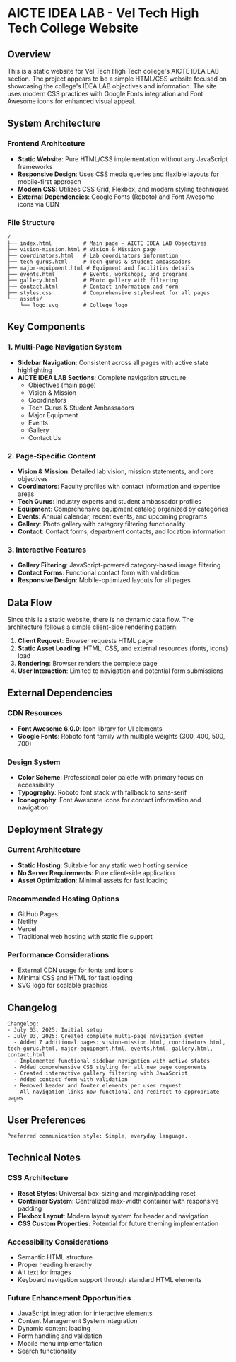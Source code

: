 # AICTE IDEA LAB - Vel Tech High Tech College Website

## Overview

This is a static website for Vel Tech High Tech college's AICTE IDEA LAB section. The project appears to be a simple HTML/CSS website focused on showcasing the college's IDEA LAB objectives and information. The site uses modern CSS practices with Google Fonts integration and Font Awesome icons for enhanced visual appeal.

## System Architecture

### Frontend Architecture
- **Static Website**: Pure HTML/CSS implementation without any JavaScript frameworks
- **Responsive Design**: Uses CSS media queries and flexible layouts for mobile-first approach
- **Modern CSS**: Utilizes CSS Grid, Flexbox, and modern styling techniques
- **External Dependencies**: Google Fonts (Roboto) and Font Awesome icons via CDN

### File Structure
```
/
├── index.html          # Main page - AICTE IDEA LAB Objectives
├── vision-mission.html # Vision & Mission page
├── coordinators.html   # Lab coordinators information
├── tech-gurus.html     # Tech gurus & student ambassadors
├── major-equipment.html # Equipment and facilities details
├── events.html         # Events, workshops, and programs
├── gallery.html        # Photo gallery with filtering
├── contact.html        # Contact information and form
├── styles.css          # Comprehensive stylesheet for all pages
└── assets/
    └── logo.svg        # College logo
```

## Key Components

### 1. Multi-Page Navigation System
- **Sidebar Navigation**: Consistent across all pages with active state highlighting
- **AICTE IDEA LAB Sections**: Complete navigation structure
  - Objectives (main page)
  - Vision & Mission
  - Coordinators
  - Tech Gurus & Student Ambassadors
  - Major Equipment
  - Events
  - Gallery
  - Contact Us

### 2. Page-Specific Content
- **Vision & Mission**: Detailed lab vision, mission statements, and core objectives
- **Coordinators**: Faculty profiles with contact information and expertise areas
- **Tech Gurus**: Industry experts and student ambassador profiles
- **Equipment**: Comprehensive equipment catalog organized by categories
- **Events**: Annual calendar, recent events, and upcoming programs
- **Gallery**: Photo gallery with category filtering functionality
- **Contact**: Contact forms, department contacts, and location information

### 3. Interactive Features
- **Gallery Filtering**: JavaScript-powered category-based image filtering
- **Contact Forms**: Functional contact form with validation
- **Responsive Design**: Mobile-optimized layouts for all pages

## Data Flow

Since this is a static website, there is no dynamic data flow. The architecture follows a simple client-side rendering pattern:

1. **Client Request**: Browser requests HTML page
2. **Static Asset Loading**: HTML, CSS, and external resources (fonts, icons) load
3. **Rendering**: Browser renders the complete page
4. **User Interaction**: Limited to navigation and potential form submissions

## External Dependencies

### CDN Resources
- **Font Awesome 6.0.0**: Icon library for UI elements
- **Google Fonts**: Roboto font family with multiple weights (300, 400, 500, 700)

### Design System
- **Color Scheme**: Professional color palette with primary focus on accessibility
- **Typography**: Roboto font stack with fallback to sans-serif
- **Iconography**: Font Awesome icons for contact information and navigation

## Deployment Strategy

### Current Architecture
- **Static Hosting**: Suitable for any static web hosting service
- **No Server Requirements**: Pure client-side application
- **Asset Optimization**: Minimal assets for fast loading

### Recommended Hosting Options
- GitHub Pages
- Netlify
- Vercel
- Traditional web hosting with static file support

### Performance Considerations
- External CDN usage for fonts and icons
- Minimal CSS and HTML for fast loading
- SVG logo for scalable graphics

## Changelog

```
Changelog:
- July 03, 2025: Initial setup
- July 03, 2025: Created complete multi-page navigation system
  - Added 7 additional pages: vision-mission.html, coordinators.html, tech-gurus.html, major-equipment.html, events.html, gallery.html, contact.html
  - Implemented functional sidebar navigation with active states
  - Added comprehensive CSS styling for all new page components
  - Created interactive gallery filtering with JavaScript
  - Added contact form with validation
  - Removed header and footer elements per user request
  - All navigation links now functional and redirect to appropriate pages
```

## User Preferences

```
Preferred communication style: Simple, everyday language.
```

## Technical Notes

### CSS Architecture
- **Reset Styles**: Universal box-sizing and margin/padding reset
- **Container System**: Centralized max-width container with responsive padding
- **Flexbox Layout**: Modern layout system for header and navigation
- **CSS Custom Properties**: Potential for future theming implementation

### Accessibility Considerations
- Semantic HTML structure
- Proper heading hierarchy
- Alt text for images
- Keyboard navigation support through standard HTML elements

### Future Enhancement Opportunities
- JavaScript integration for interactive elements
- Content Management System integration
- Dynamic content loading
- Form handling and validation
- Mobile menu implementation
- Search functionality
